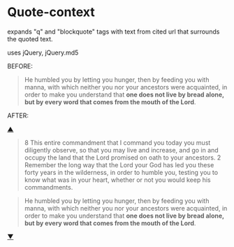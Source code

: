 Quote-context
================
expands "q" and "blockquote" tags with text from cited url that surrounds the quoted text.

uses jQuery, jQuery.md5


BEFORE:
<blockquote cite="https://www.biblegateway.com/passage/?search=Deuteronomy+8&amp;version=NRSV">
He humbled you by letting you hunger, then by feeding you with manna, with which neither you nor 
your ancestors were acquainted, in order to make you understand that <strong>one does not live 
by bread alone, but by every word that comes from the mouth of the Lord</strong>.</blockquote>

AFTER:

<div class="quote_arrows" id="context_up_972f988c868d325a2a64463250dd9242">
  <a href="javascript:toggle_quote('before', 'quote_before_972f988c868d325a2a64463250dd9242');">▲</a>
</div>
<div class="quote_context" id="quote_before_972f988c868d325a2a64463250dd9242" style="display: block;">
  <blockquote class="quote_context">8 This entire commandment that I command you today you must diligently observe, 
  so that you may live and increase, and go in and occupy the land that the Lord promised on oath to your 
  ancestors. 2 Remember the long way that the Lord your God has led you these forty years in the wilderness, 
  in order to humble you, testing you to know what was in your heart, whether or not you would keep his 
  commandments.
  </blockquote>
</div>

<blockquote cite="https://www.biblegateway.com/passage/?search=Deuteronomy+8&amp;version=NRSV">
He humbled you by letting you hunger, then by feeding you with manna, with which neither you nor 
your ancestors were acquainted, in order to make you understand that <strong>one does not live 
by bread alone, but by every word that comes from the mouth of the Lord</strong>.</blockquote>

<div class="quote_context" id="quote_after_972f988c868d325a2a64463250dd9242" style="display: none;"> 					
  <blockquote class="quote_context">4 The clothes on your back did not wear out and your feet did not 
  swell these forty years. 5 Know then in your heart that as a parent disciplines a child so the Lord 
  your God disciplines you. 6 Therefore keep the commandments of the Lord your God, by walking in his 
  ways and by fearing him. 7 For the Lord your God is bringing you into a good land, a land with 
  flowing streams, with springs and underground waters welling up in valleys and hills, 8 a land 
  of wheat and barley, of vines and fig trees and pomegranates, a land of olive trees and honey, 
  9 a land where you may eat bread without scarcity, where you will lack nothing, a land whose 
  stones are iron and from whose hills you may mine copper. 10 You shall eat your fill and 
  bless the Lord your God for the good land that he has given you.
</blockquote></div>

<div class="quote_arrows" id="context_down_972f988c868d325a2a64463250dd9242">
  <a href="javascript:toggle_quote('after', 'quote_after_972f988c868d325a2a64463250dd9242');">▼</a>
</div>
